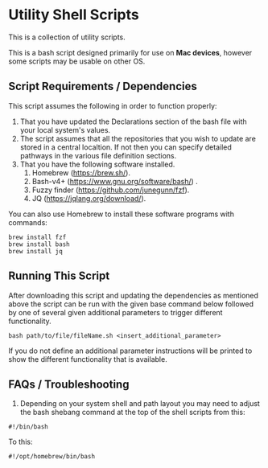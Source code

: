 # Utility Shell Scripts
This is a collection of utility scripts.

This is a bash script designed primarily for use on **Mac devices**, however some scripts may be usable on other OS.

## Script Requirements / Dependencies

This script assumes the following in order to function properly:
  1) That you have updated the Declarations section of the bash file with your local system's values.
  2) The script assumes that all the repositories that you wish to update are stored in a central localtion. If not then you can specify detailed pathways in the various file definition sections.
  3) That you have the following software installed. 
     1) Homebrew (https://brew.sh/).
     2) Bash-v4+ (https://www.gnu.org/software/bash/) .
     3) Fuzzy finder (https://github.com/junegunn/fzf). 
     4) JQ (https://jqlang.org/download/).

You can also use Homebrew to install these software programs with commands:
  ```
  brew install fzf
  brew install bash
  brew install jq
  ```

## Running This Script

After downloading this script and updating the dependencies as mentioned above the script can be run with the given base command below followed by one of several given additional parameters to trigger different functionality.
```
bash path/to/file/fileName.sh <insert_additional_parameter>
```
If you do not define an additional parameter instructions will be printed to show the different functionality that is available.

## FAQs / Troubleshooting

  1) Depending on your system shell and path layout you may need to adjust the bash shebang command at the top of the shell scripts from this:
```
#!/bin/bash 
``` 
To this:
```
#!/opt/homebrew/bin/bash
```